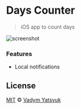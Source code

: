 # Days Counter

> iOS app to count days

![screenshot](https://user-images.githubusercontent.com/3748453/34644581-91f25358-f339-11e7-8572-20f10123f83f.png)

### Features
* Local notifications

## License

[MIT](https://tldrlegal.com/license/mit-license) © [Vadym Yatsyuk](https://github.com/vadimdez)
